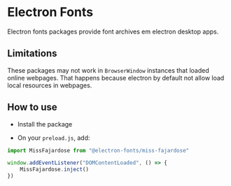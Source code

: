 # Electron Fonts

Electron fonts packages provide font archives em electron desktop apps.

## Limitations

These packages may not work in `BrowserWindow` instances that loaded online webpages. That happens because electron by default not allow load local resources in webpages.

## How to use

* Install the package

* On your `preload.js`, add:

```ts
import MissFajardose from "@electron-fonts/miss-fajardose"

window.addEventListener("DOMContentLoaded", () => {
    MissFajardose.inject()
})
```